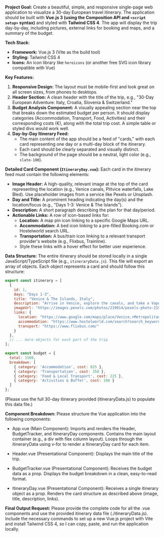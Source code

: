 **Project Goal:**
Create a beautiful, simple, and responsive single-page web application to visualize a 30-day European travel itinerary. The application should be built with **Vue.js 3 (using the Composition API and `<script setup>` syntax)** and styled with **Tailwind CSS 4**. The app will display the trip day-by-day, including pictures, external links for booking and maps, and a summary of the budget.

**Tech Stack:**
*   **Framework:** Vue.js 3 (Vite as the build tool)
*   **Styling:** Tailwind CSS 4
*   **Icons:** An icon library like `heroicons` (or another free SVG icon library compatible with Vue)

**Key Features:**
1.  **Responsive Design:** The layout must be mobile-first and look great on all screen sizes, from phones to desktops.
2.  **Header Section:** A clean header with the title of the trip, e.g., "30-Day European Adventure: Italy, Croatia, Slovenia & Switzerland."
3.  **Budget Analysis Component:** A visually appealing section near the top that breaks down the estimated budget per person. It should display categories (Accommodation, Transport, Food, Activities) and their corresponding costs (€), along with the total trip cost. A simple table or styled divs would work well.
4.  **Day-by-Day Itinerary Feed:**
    *   The main content of the app should be a feed of "cards," with each card representing one day or a multi-day block of the itinerary.
    *   Each card should be clearly separated and visually distinct.
    *   The background of the page should be a neutral, light color (e.g., `slate-100`).

**Detailed Card Component (`ItineraryDay.vue`):**
Each card in the itinerary feed must contain the following elements:
*   **Image Header:** A high-quality, relevant image at the top of the card representing the location (e.g., Venice canals, Plitvice waterfalls, Lake Bled). Use placeholder images from a service like Pexels or Unsplash.
*   **Day and Title:** A prominent heading indicating the day(s) and the location/focus (e.g., "Days 1-3: Venice & The Islands").
*   **Description:** A short paragraph describing the plan for that day/period.
*   **Actionable Links:** A row of icon-based links for:
    *   **Location:** A map pin icon linking to a specific Google Maps URL.
    *   **Accommodation:** A bed icon linking to a pre-filled Booking.com or Hostelworld search URL.
    *   **Transportation:** A bus/train icon linking to a relevant transport provider's website (e.g., Flixbus, Trainline).
    *   Style these links with a hover effect for better user experience.

**Data Structure:**
The entire itinerary should be stored locally in a single JavaScript/TypeScript file (e.g., `itineraryData.js`). This file will export an array of objects. Each object represents a card and should follow this structure:

```javascript
export const itinerary = [
  {
    id: 1,
    days: "Days 1-3",
    title: "Venice & The Islands, Italy",
    description: "Arrive in Venice, explore the canals, and take a Vaporetto to the colorful islands of Murano and Burano before heading to Croatia.",
    imageUrl: "https://images.pexels.com/photos/219014/pexels-photo-219014.jpeg", // Example URL
    links: {
      location: "https://www.google.com/maps/place/Venice,+Metropolitan+City+of+Venice,+Italy/",
      accommodation: "https://www.hostelworld.com/search?search_keywords=Venice%20Mestre,%20Italy",
      transport: "https://www.flixbus.com/"
    }
  },
  // ... more objects for each part of the trip
];

export const budget = {
  total: 1500,
  breakdown: [
    { category: 'Accommodation', cost: 825 },
    { category: 'Transportation', cost: 350 },
    { category: 'Food & Local Transport', cost: 225 },
    { category: 'Activities & Buffer', cost: 100 }
  ]
};
```
(Please use the full 30-day itinerary provided (itineraryData.js) to populate this data file.)

**Component Breakdown:**
Please structure the Vue application into the following components:

* App.vue (Main Component):
Imports and renders the Header, BudgetTracker, and ItineraryDay components.
Contains the main layout container (e.g., a div with flex column layout).
Loops through the itineraryData using v-for to render a ItineraryDay card for each item.

* Header.vue (Presentational Component):
Displays the main title of the trip.

* BudgetTracker.vue (Presentational Component):
Receives the budget data as a prop.
Displays the budget breakdown in a clean, easy-to-read format.

* ItineraryDay.vue (Presentational Component):
Receives a single itinerary object as a prop.
Renders the card structure as described above (image, title, description, links).

**Final Output Request:**
Please provide the complete code for all the .vue components and use the provided itinerary data file (./itineraryData.js). Include the necessary commands to set up a new Vue.js project with Vite and install Tailwind CSS 4, so I can copy, paste, and run the application locally.